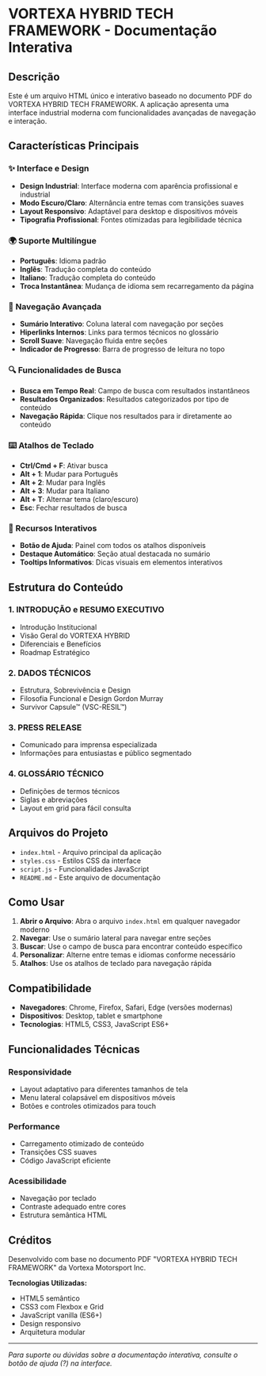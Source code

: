 # VORTEXA HYBRID TECH FRAMEWORK - Documentação Interativa

## Descrição

Este é um arquivo HTML único e interativo baseado no documento PDF do VORTEXA HYBRID TECH FRAMEWORK. A aplicação apresenta uma interface industrial moderna com funcionalidades avançadas de navegação e interação.

## Características Principais

### ✨ Interface e Design
- **Design Industrial**: Interface moderna com aparência profissional e industrial
- **Modo Escuro/Claro**: Alternância entre temas com transições suaves
- **Layout Responsivo**: Adaptável para desktop e dispositivos móveis
- **Tipografia Profissional**: Fontes otimizadas para legibilidade técnica

### 🌍 Suporte Multilíngue
- **Português**: Idioma padrão
- **Inglês**: Tradução completa do conteúdo
- **Italiano**: Tradução completa do conteúdo
- **Troca Instantânea**: Mudança de idioma sem recarregamento da página

### 🧭 Navegação Avançada
- **Sumário Interativo**: Coluna lateral com navegação por seções
- **Hiperlinks Internos**: Links para termos técnicos no glossário
- **Scroll Suave**: Navegação fluida entre seções
- **Indicador de Progresso**: Barra de progresso de leitura no topo

### 🔍 Funcionalidades de Busca
- **Busca em Tempo Real**: Campo de busca com resultados instantâneos
- **Resultados Organizados**: Resultados categorizados por tipo de conteúdo
- **Navegação Rápida**: Clique nos resultados para ir diretamente ao conteúdo

### ⌨️ Atalhos de Teclado
- **Ctrl/Cmd + F**: Ativar busca
- **Alt + 1**: Mudar para Português
- **Alt + 2**: Mudar para Inglês
- **Alt + 3**: Mudar para Italiano
- **Alt + T**: Alternar tema (claro/escuro)
- **Esc**: Fechar resultados de busca

### 📱 Recursos Interativos
- **Botão de Ajuda**: Painel com todos os atalhos disponíveis
- **Destaque Automático**: Seção atual destacada no sumário
- **Tooltips Informativos**: Dicas visuais em elementos interativos

## Estrutura do Conteúdo

### 1. INTRODUÇÃO e RESUMO EXECUTIVO
- Introdução Institucional
- Visão Geral do VORTEXA HYBRID
- Diferenciais e Benefícios
- Roadmap Estratégico

### 2. DADOS TÉCNICOS
- Estrutura, Sobrevivência e Design
- Filosofia Funcional e Design Gordon Murray
- Survivor Capsule™ (VSC-RESIL™)

### 3. PRESS RELEASE
- Comunicado para imprensa especializada
- Informações para entusiastas e público segmentado

### 4. GLOSSÁRIO TÉCNICO
- Definições de termos técnicos
- Siglas e abreviações
- Layout em grid para fácil consulta

## Arquivos do Projeto

- `index.html` - Arquivo principal da aplicação
- `styles.css` - Estilos CSS da interface
- `script.js` - Funcionalidades JavaScript
- `README.md` - Este arquivo de documentação

## Como Usar

1. **Abrir o Arquivo**: Abra o arquivo `index.html` em qualquer navegador moderno
2. **Navegar**: Use o sumário lateral para navegar entre seções
3. **Buscar**: Use o campo de busca para encontrar conteúdo específico
4. **Personalizar**: Alterne entre temas e idiomas conforme necessário
5. **Atalhos**: Use os atalhos de teclado para navegação rápida

## Compatibilidade

- **Navegadores**: Chrome, Firefox, Safari, Edge (versões modernas)
- **Dispositivos**: Desktop, tablet e smartphone
- **Tecnologias**: HTML5, CSS3, JavaScript ES6+

## Funcionalidades Técnicas

### Responsividade
- Layout adaptativo para diferentes tamanhos de tela
- Menu lateral colapsável em dispositivos móveis
- Botões e controles otimizados para touch

### Performance
- Carregamento otimizado de conteúdo
- Transições CSS suaves
- Código JavaScript eficiente

### Acessibilidade
- Navegação por teclado
- Contraste adequado entre cores
- Estrutura semântica HTML

## Créditos

Desenvolvido com base no documento PDF "VORTEXA HYBRID TECH FRAMEWORK" da Vortexa Motorsport Inc.

**Tecnologias Utilizadas:**
- HTML5 semântico
- CSS3 com Flexbox e Grid
- JavaScript vanilla (ES6+)
- Design responsivo
- Arquitetura modular

---

*Para suporte ou dúvidas sobre a documentação interativa, consulte o botão de ajuda (?) na interface.*

